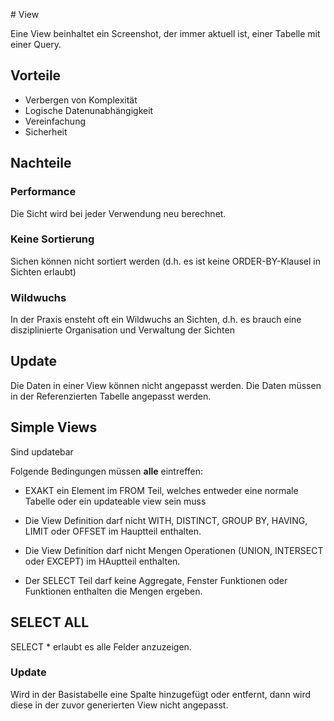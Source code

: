 # View

Eine View beinhaltet ein Screenshot, der immer aktuell ist, einer Tabelle mit einer Query.

## Vorteile
- Verbergen von Komplexität
- Logische Datenunabhängigkeit
- Vereinfachung
- Sicherheit

## Nachteile

### Performance
Die Sicht wird bei jeder Verwendung neu berechnet.

### Keine Sortierung
Sichen können nicht sortiert werden (d.h. es ist keine ORDER-BY-Klausel in Sichten erlaubt)

### Wildwuchs
In der Praxis ensteht oft ein Wildwuchs an Sichten, d.h. es brauch eine disziplinierte Organisation und Verwaltung der Sichten

## Update

Die Daten in einer View können nicht angepasst werden. Die Daten müssen in der Referenzierten Tabelle angepasst werden.

## Simple Views
Sind updatebar

Folgende Bedingungen müssen **alle** eintreffen:

- EXAKT ein Element im FROM Teil, welches entweder 
eine normale Tabelle oder ein updateable view sein muss

- Die View Definition darf nicht WITH, DISTINCT, GROUP BY, HAVING, LIMIT oder OFFSET im Hauptteil enthalten.

-  Die View Definition darf nicht Mengen Operationen (UNION, INTERSECT oder EXCEPT) im HAuptteil enthalten.

- Der SELECT Teil darf keine Aggregate, Fenster Funktionen oder Funktionen enthalten die Mengen ergeben.

## SELECT ALL

SELECT * erlaubt es alle Felder anzuzeigen.



### Update
Wird in der Basistabelle eine Spalte hinzugefügt oder entfernt, dann wird diese in der zuvor generierten View nicht angepasst.